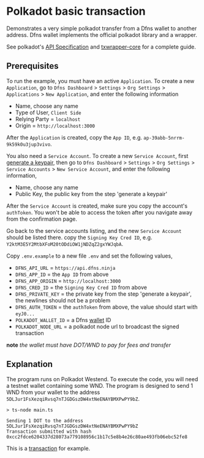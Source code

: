 # Polkadot basic transaction

Demonstrates a very simple polkadot transfer from a Dfns wallet to another address. Dfns wallet implements the official polkadot library and a wrapper.

See polkadot's [API Specification](https://polkadot.js.org/docs/api/start/typescript/) and [txwrapper-core](https://github.com/paritytech/txwrapper-core) for a complete guide.

## Prerequisites

To run the example, you must have an active `Application`. To create a new `Application`, go to `Dfns Dashboard` > `Settings` > `Org Settings` > `Applications` > `New Application`, and enter the following information

- Name, choose any name
- Type of User, `Client Side`
- Relying Party = `localhost`
- Origin = `http://localhost:3000`

After the `Application` is created, copy the `App ID`, e.g. `ap-39abb-5nrrm-9k59k0u3jup3vivo`.

You also need a `Service Account`. To create a new `Service Account`, first [generate a keypair](https://docs.dfns.co/dfns-docs/advanced-topics/authentication/credentials/generate-a-key-pair), then go to `Dfns Dashboard` > `Settings` > `Org Settings` > `Service Accounts` > `New Service Account`, and enter the following information,

- Name, choose any name
- Public Key, the public key from the step 'generate a keypair'

After the `Service Account` is created, make sure you copy the account's `authToken`. You won't be able to access the token after you navigate away from the confirmation page.

Go back to the service accounts listing, and the new `Service Account` should be listed there. copy the `Signing Key Cred ID`, e.g. `Y2ktM3E5Y2MtbXFoM20tODdiOW1jNDZqZ2gxYWJqbA`.

Copy `.env.example` to a new file `.env` and set the following values,

- `DFNS_API_URL` = `https://api.dfns.ninja`
- `DFNS_APP_ID` = the `App ID` from above
- `DFNS_APP_ORIGIN` = `http://localhost:3000`
- `DFNS_CRED_ID` = the `Signing Key Cred ID` from above
- `DFNS_PRIVATE_KEY` = the private key from the step 'generate a keypair', the newlines should not be a problem
- `DFNS_AUTH_TOKEN` = the `authToken` from above, the value should start with `eyJ0...`
- `POLKADOT_WALLET_ID` = a Dfns [wallet](https://docs.dfns.co/dfns-docs/api-docs/beta-wallets-api-and-nfts/create-wallet) ID
- `POLKADOT_NODE_URL` = a polkadot node url to broadcast the signed transaction

**note** _the wallet must have DOT/WND to pay for fees and transfer_

## Explanation

The program runs on Polkadot Westend. To execute the code, you will need a testnet wallet containing some WND. The program is designed to send 1 WND from your wallet to the address `5DLJur1FsXezqiRvsq7nTJGDGszDW4xtNeENAYBMXPwPY9bZ`.

```shell
> ts-node main.ts

Sending 1 DOT to the address 5DLJur1FsXezqiRvsq7nTJGDGszDW4xtNeENAYBMXPwPY9bZ
Transaction submitted with hash 0xcc2fdce6204337d28073a779108956c1b17c5e8b4e26c80ae493fb06ebc52fe8
```

This is a [transaction](https://westend.subscan.io/extrinsic/0xcc2fdce6204337d28073a779108956c1b17c5e8b4e26c80ae493fb06ebc52fe8) for example.
